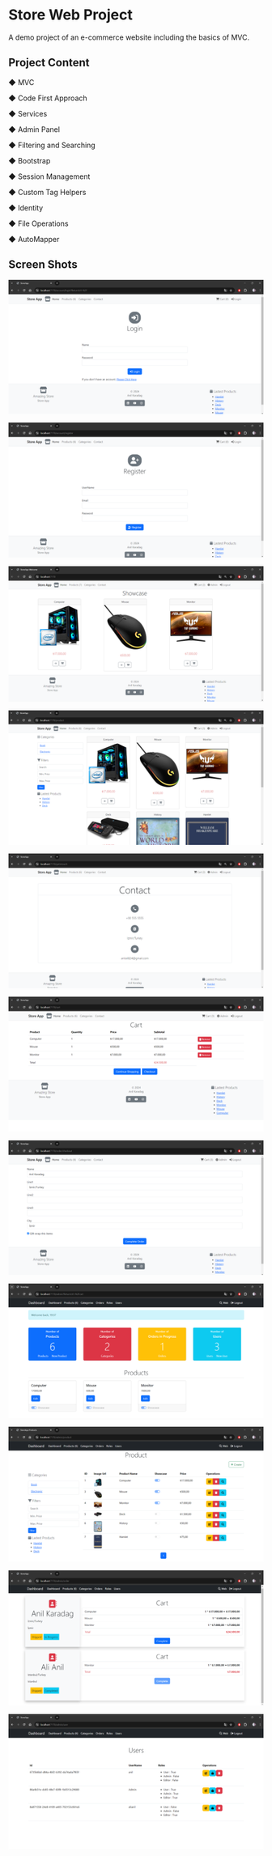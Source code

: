 # Store Web Project
 
A demo project of an e-commerce website including the basics of MVC.

Project Content
--------------------------------------------------------------------------------------

◆ MVC

◆ Code First Approach

◆ Services

◆ Admin Panel

◆ Filtering and Searching

◆ Bootstrap

◆ Session Management

◆ Custom Tag Helpers

◆ Identity

◆ File Operations

◆ AutoMapper

Screen Shots
--------------------------------------------------------------------------------------

![Login](https://github.com/alianilKaradag/Store/blob/main/StoreApp/ScreenShots/0.png)


![Register](https://github.com/alianilKaradag/Store/blob/main/StoreApp/ScreenShots/0_1.png)


![Home](https://github.com/alianilKaradag/Store/blob/main/StoreApp/ScreenShots/1.png)


![Products](https://github.com/alianilKaradag/Store/blob/main/StoreApp/ScreenShots/2.png)


![Contact](https://github.com/alianilKaradag/Store/blob/main/StoreApp/ScreenShots/3.png)


![Cart](https://github.com/alianilKaradag/Store/blob/main/StoreApp/ScreenShots/4.png)


![Checkout](https://github.com/alianilKaradag/Store/blob/main/StoreApp/ScreenShots/5.png)


![Admin/Dashboard](https://github.com/alianilKaradag/Store/blob/main/StoreApp/ScreenShots/6.png)


![Admin/Products](https://github.com/alianilKaradag/Store/blob/main/StoreApp/ScreenShots/7.png)


![Admin/Orders](https://github.com/alianilKaradag/Store/blob/main/StoreApp/ScreenShots/8.png)


![Admin/Users](https://github.com/alianilKaradag/Store/blob/main/StoreApp/ScreenShots/9.png)
